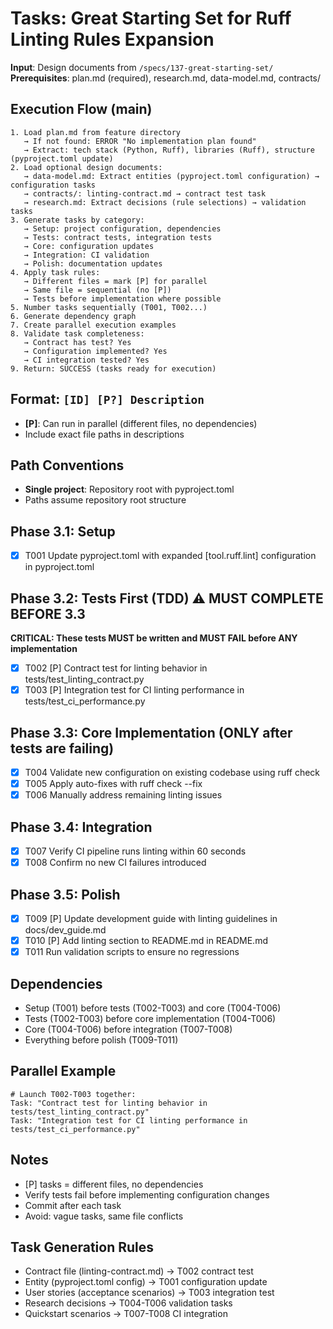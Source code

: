 # Tasks: Great Starting Set for Ruff Linting Rules Expansion

**Input**: Design documents from `/specs/137-great-starting-set/`
**Prerequisites**: plan.md (required), research.md, data-model.md, contracts/

## Execution Flow (main)
```
1. Load plan.md from feature directory
   → If not found: ERROR "No implementation plan found"
   → Extract: tech stack (Python, Ruff), libraries (Ruff), structure (pyproject.toml update)
2. Load optional design documents:
   → data-model.md: Extract entities (pyproject.toml configuration) → configuration tasks
   → contracts/: linting-contract.md → contract test task
   → research.md: Extract decisions (rule selections) → validation tasks
3. Generate tasks by category:
   → Setup: project configuration, dependencies
   → Tests: contract tests, integration tests
   → Core: configuration updates
   → Integration: CI validation
   → Polish: documentation updates
4. Apply task rules:
   → Different files = mark [P] for parallel
   → Same file = sequential (no [P])
   → Tests before implementation where possible
5. Number tasks sequentially (T001, T002...)
6. Generate dependency graph
7. Create parallel execution examples
8. Validate task completeness:
   → Contract has test? Yes
   → Configuration implemented? Yes
   → CI integration tested? Yes
9. Return: SUCCESS (tasks ready for execution)
```

## Format: `[ID] [P?] Description`
- **[P]**: Can run in parallel (different files, no dependencies)
- Include exact file paths in descriptions

## Path Conventions
- **Single project**: Repository root with pyproject.toml
- Paths assume repository root structure

## Phase 3.1: Setup
- [X] T001 Update pyproject.toml with expanded [tool.ruff.lint] configuration in pyproject.toml

## Phase 3.2: Tests First (TDD) ⚠️ MUST COMPLETE BEFORE 3.3
**CRITICAL: These tests MUST be written and MUST FAIL before ANY implementation**
- [X] T002 [P] Contract test for linting behavior in tests/test_linting_contract.py
- [X] T003 [P] Integration test for CI linting performance in tests/test_ci_performance.py

## Phase 3.3: Core Implementation (ONLY after tests are failing)
- [X] T004 Validate new configuration on existing codebase using ruff check
- [X] T005 Apply auto-fixes with ruff check --fix
- [X] T006 Manually address remaining linting issues

## Phase 3.4: Integration
- [X] T007 Verify CI pipeline runs linting within 60 seconds
- [X] T008 Confirm no new CI failures introduced

## Phase 3.5: Polish
- [X] T009 [P] Update development guide with linting guidelines in docs/dev_guide.md
- [X] T010 [P] Add linting section to README.md in README.md
- [X] T011 Run validation scripts to ensure no regressions

## Dependencies
- Setup (T001) before tests (T002-T003) and core (T004-T006)
- Tests (T002-T003) before core implementation (T004-T006)
- Core (T004-T006) before integration (T007-T008)
- Everything before polish (T009-T011)

## Parallel Example
```
# Launch T002-T003 together:
Task: "Contract test for linting behavior in tests/test_linting_contract.py"
Task: "Integration test for CI linting performance in tests/test_ci_performance.py"
```

## Notes
- [P] tasks = different files, no dependencies
- Verify tests fail before implementing configuration changes
- Commit after each task
- Avoid: vague tasks, same file conflicts

## Task Generation Rules
- Contract file (linting-contract.md) → T002 contract test
- Entity (pyproject.toml config) → T001 configuration update
- User stories (acceptance scenarios) → T003 integration test
- Research decisions → T004-T006 validation tasks
- Quickstart scenarios → T007-T008 CI integration